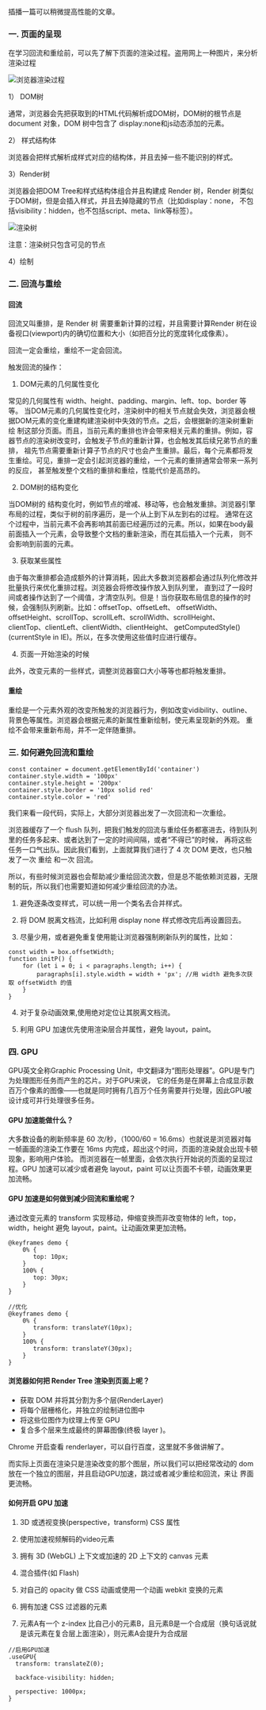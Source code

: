 
 插播一篇可以稍微提高性能的文章。

 ### 一. 页面的呈现

 在学习回流和重绘前，可以先了解下页面的渲染过程。盗用网上一种图片，来分析渲染过程

 ![浏览器渲染过程](/img/hc-1.png)

 1） DOM树

 通常，浏览器会先把获取到的HTML代码解析成DOM树，DOM树的根节点是 document 对象，DOM 树中包含了 display:none和js动态添加的元素。

 2） 样式结构体

 浏览器会把样式解析成样式对应的结构体，并且去掉一些不能识别的样式。

 3）Render树

 浏览器会把DOM Tree和样式结构体组合并且构建成 Render 树，Render 树类似于DOM树，但是会插入样式，并且去掉隐藏的节点（比如display：none，
 不包括visibility：hidden，也不包括script、meta、link等标签）。

 ![渲染树](/img/hc-2.png)

 注意：渲染树只包含可见的节点

 4）绘制

 ### 二. 回流与重绘

 #### 回流

 回流又叫重排，是 Render 树 需要重新计算的过程，并且需要计算Render 树在设备视口(viewport)内的确切位置和大小（如把百分比的宽度转化成像素）。

 回流一定会重绘，重绘不一定会回流。

 触发回流的操作：

 1. DOM元素的几何属性变化

 常见的几何属性有 width、height、padding、margin、left、top、border 等等。
 当DOM元素的几何属性变化时，渲染树中的相关节点就会失效，浏览器会根据DOM元素的变化重建构建渲染树中失效的节点。之后，会根据新的渲染树重新绘
 制这部分页面。而且，当前元素的重排也许会带来相关元素的重排。例如，容器节点的渲染树改变时，会触发子节点的重新计算，也会触发其后续兄弟节点的重排，
 祖先节点需要重新计算子节点的尺寸也会产生重排。最后，每个元素都将发生重绘。可见，重排一定会引起浏览器的重绘，一个元素的重排通常会带来一系列的反应，
 甚至触发整个文档的重排和重绘，性能代价是高昂的。

 2. DOM树的结构变化

 当DOM树的 结构变化时，例如节点的增减、移动等，也会触发重排。浏览器引擎布局的过程，类似于树的前序遍历，是一个从上到下从左到右的过程。
 通常在这个过程中，当前元素不会再影响其前面已经遍历过的元素。所以，如果在body最前面插入一个元素，会导致整个文档的重新渲染，而在其后插入一个元素，
 则不会影响到前面的元素。

 3. 获取某些属性

 由于每次重排都会造成额外的计算消耗，因此大多数浏览器都会通过队列化修改并批量执行来优化重排过程。浏览器会将修改操作放入到队列里，
 直到过了一段时间或者操作达到了一个阈值，才清空队列。但是！当你获取布局信息的操作的时候，会强制队列刷新。比如：offsetTop、offsetLeft、
 offsetWidth、offsetHeight、scrollTop、scrollLeft、scrollWidth、scrollHeight、 clientTop、clientLeft、clientWidth、clientHeight、
 getComputedStyle() (currentStyle in IE)。所以，在多次使用这些值时应进行缓存。

 4. 页面一开始渲染的时候

 此外，改变元素的一些样式，调整浏览器窗口大小等等也都将触发重排。

 #### 重绘

 重绘是一个元素外观的改变所触发的浏览器行为，例如改变vidibility、outline、背景色等属性。浏览器会根据元素的新属性重新绘制，使元素呈现新的外观。
 重绘不会带来重新布局，并不一定伴随重排。

 ### 三. 如何避免回流和重绘

 ```
 const container = document.getElementById('container')
 container.style.width = '100px'
 container.style.height = '200px'
 container.style.border = '10px solid red'
 container.style.color = 'red'
 ```

 我们来看一段代码，实际上，大部分浏览器出发了一次回流和一次重绘。

 浏览器缓存了一个 flush 队列，把我们触发的回流与重绘任务都塞进去，待到队列里的任务多起来、或者达到了一定的时间间隔，或者“不得已”的时候，
 再将这些任务一口气出队。因此我们看到，上面就算我们进行了 4 次 DOM 更改，也只触发了一次 重绘 和一次 回流。

 所以，有些时候浏览器也会帮助减少重绘回流次数，但是总不能依赖浏览器，无限制的玩，所以我们也需要知道如何减少重绘回流的办法。

 1) 避免逐条改变样式，可以统一用一个类名去合并样式。

 2) 将 DOM 脱离文档流，比如利用 display none 样式修改完后再设置回去。

 3) 尽量少用，或者避免重复使用能让浏览器强制刷新队列的属性，比如：

 ```
 const width = box.offsetWidth;
 function initP() {
     for (let i = 0; i < paragraphs.length; i++) {
         paragraphs[i].style.width = width + 'px'; //用 width 避免多次获取 offsetWidth 的值
     }
 }
 ```

 4) 对于复杂动画效果,使用绝对定位让其脱离文档流。

 5) 利用 GPU 加速优先使用渲染层合并属性，避免 layout，paint。

 ### 四. GPU

 GPU英文全称Graphic Processing Unit，中文翻译为“图形处理器”。GPU是专门为处理图形任务而产生的芯片。对于GPU来说，
 它的任务是在屏幕上合成显示数百万个像素的图像——也就是同时拥有几百万个任务需要并行处理，因此GPU被设计成可并行处理很多任务。

 #### GPU 加速能做什么？

 大多数设备的刷新频率是 60 次/秒，（1000/60 = 16.6ms）也就说是浏览器对每一帧画面的渲染工作要在 16ms 内完成，超出这个时间，页面的渲染就会出现卡顿现象，影响用户体验。
 而浏览器在一帧里面，会依次执行开始说的页面的呈现过程。GPU 加速可以减少或者避免 layout，paint 可以让页面不卡顿，动画效果更加流畅。

 #### GPU 加速是如何做到减少回流和重绘呢？

 通过改变元素的 transform 实现移动，伸缩变换而非改变物体的 left，top，width，height 避免 layout，paint。让动画效果更加流畅。

 ```
 @keyframes demo {
     0% {
        top: 10px;
     }
     100% {
        top: 30px;
     }
 }

 //优化
 @keyframes demo {
     0% {
        transform: translateY(10px);
     }
     100% {
        transform: translateY(30px);
     }
 }
 ```

 #### 浏览器如何把 Render Tree 渲染到页面上呢？

 * 获取 DOM 并将其分割为多个层(RenderLayer)
 * 将每个层栅格化，并独立的绘制进位图中
 * 将这些位图作为纹理上传至 GPU
 * 复合多个层来生成最终的屏幕图像(终极 layer )。

 Chrome 开启查看 renderlayer，可以自行百度，这里就不多做讲解了。

 而实际上页面在渲染只是渲染改变的那个图层，所以我们可以把经常改动的 dom 放在一个独立的图层，并且启动GPU加速，跳过或者减少重绘和回流，来让
 界面更流畅。

 #### 如何开启 GPU 加速

 1) 3D 或透视变换(perspective，transform) CSS 属性

 2) 使用加速视频解码的video元素

 3) 拥有 3D (WebGL) 上下文或加速的 2D 上下文的 canvas 元素

 4) 混合插件(如 Flash)

 5) 对自己的 opacity 做 CSS 动画或使用一个动画 webkit 变换的元素

 6) 拥有加速 CSS 过滤器的元素

 7) 元素A有一个 z-index 比自己小的元素B，且元素B是一个合成层（换句话说就是该元素在复合层上面渲染），则元素A会提升为合成层

 ```
 //启用GPU加速
 .useGPU{
   transform: translateZ(0);

   backface-visibility: hidden;

   perspective: 1000px;
 }
 ```

